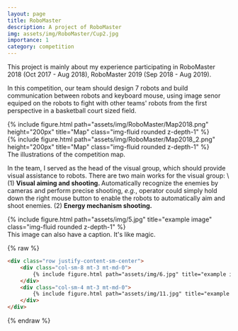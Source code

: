 ```yaml
---
layout: page
title: RoboMaster
description: A project of RoboMaster
img: assets/img/RoboMaster/Cup2.jpg
importance: 1
category: competition
---
```


This project is mainly about my experience participating in RoboMaster 2018 (Oct 2017 - Aug 2018), RoboMaster 2019 (Sep 2018 - Aug 2019).

In this competition, our team should design 7 robots and build communication between robots and keyboard mouse, using image senor equiped on the robots to fight with other teams' robots from the first perspective in a basketball court sized field. 

<style>
  .row .col-sm img {
    min-height: 250px;
  }
</style>

<div class="row">
    <div class="col-sm mt-3 mt-md-0">
        {% include figure.html path="assets/img/RoboMaster/Map2018.png" height="200px" title="Map" class="img-fluid rounded z-depth-1" %}
    </div>
    <div class="col-sm mt-3 mt-md-0">
        {% include figure.html path="assets/img/RoboMaster/Map2018_2.png" height="200px" title="Map" class="img-fluid rounded z-depth-1" %}
    </div>
</div>
<div class="caption">
    The illustrations of the competition map.
</div>

In the team, I served as the head of the visual group, which should provide visual assistance to robots. There are two main works for the visual group: \\
(1) <b>Visual aiming and shooting. </b> Automatically recognize the enemies by cameras and perform precise shooting, <i>e.g.</i>, operator could simply hold down the right mouse button to enable the robots to automatically aim and shoot enemies.
(2) <b>Energy mechanism shooting. </b> 

<div class="row">
    <div class="col-sm mt-3 mt-md-0">
        {% include figure.html path="assets/img/5.jpg" title="example image" class="img-fluid rounded z-depth-1" %}
    </div>
</div>
<div class="caption">
    This image can also have a caption. It's like magic.
</div>


{% raw %}
```html
<div class="row justify-content-sm-center">
    <div class="col-sm-8 mt-3 mt-md-0">
        {% include figure.html path="assets/img/6.jpg" title="example image" class="img-fluid rounded z-depth-1" %}
    </div>
    <div class="col-sm-4 mt-3 mt-md-0">
        {% include figure.html path="assets/img/11.jpg" title="example image" class="img-fluid rounded z-depth-1" %}
    </div>
</div>
```
{% endraw %}
